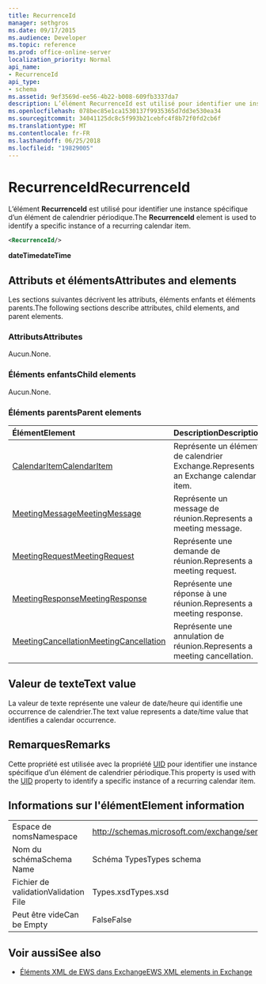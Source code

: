 ```yaml
---
title: RecurrenceId
manager: sethgros
ms.date: 09/17/2015
ms.audience: Developer
ms.topic: reference
ms.prod: office-online-server
localization_priority: Normal
api_name:
- RecurrenceId
api_type:
- schema
ms.assetid: 9ef3569d-ee56-4b22-b008-609fb3337da7
description: L’élément RecurrenceId est utilisé pour identifier une instance spécifique d’un élément de calendrier périodique.
ms.openlocfilehash: 078bec85e1ca1530137f9935365d7dd3e530ea34
ms.sourcegitcommit: 34041125dc8c5f993b21cebfc4f8b72f0fd2cb6f
ms.translationtype: MT
ms.contentlocale: fr-FR
ms.lasthandoff: 06/25/2018
ms.locfileid: "19829005"
---
```

# <a name="recurrenceid"></a><span data-ttu-id="996c8-103">RecurrenceId</span><span class="sxs-lookup"><span data-stu-id="996c8-103">RecurrenceId</span></span>

<span data-ttu-id="996c8-104">L’élément **RecurrenceId** est utilisé pour identifier une instance spécifique d’un élément de calendrier périodique.</span><span class="sxs-lookup"><span data-stu-id="996c8-104">The **RecurrenceId** element is used to identify a specific instance of a recurring calendar item.</span></span> 
  
```xml
<RecurrenceId/>
```

 <span data-ttu-id="996c8-105">**dateTime**</span><span class="sxs-lookup"><span data-stu-id="996c8-105">**dateTime**</span></span>
## <a name="attributes-and-elements"></a><span data-ttu-id="996c8-106">Attributs et éléments</span><span class="sxs-lookup"><span data-stu-id="996c8-106">Attributes and elements</span></span>

<span data-ttu-id="996c8-107">Les sections suivantes décrivent les attributs, éléments enfants et éléments parents.</span><span class="sxs-lookup"><span data-stu-id="996c8-107">The following sections describe attributes, child elements, and parent elements.</span></span>
  
### <a name="attributes"></a><span data-ttu-id="996c8-108">Attributs</span><span class="sxs-lookup"><span data-stu-id="996c8-108">Attributes</span></span>

<span data-ttu-id="996c8-109">Aucun.</span><span class="sxs-lookup"><span data-stu-id="996c8-109">None.</span></span>
  
### <a name="child-elements"></a><span data-ttu-id="996c8-110">Éléments enfants</span><span class="sxs-lookup"><span data-stu-id="996c8-110">Child elements</span></span>

<span data-ttu-id="996c8-111">Aucun.</span><span class="sxs-lookup"><span data-stu-id="996c8-111">None.</span></span>
  
### <a name="parent-elements"></a><span data-ttu-id="996c8-112">Éléments parents</span><span class="sxs-lookup"><span data-stu-id="996c8-112">Parent elements</span></span>

|<span data-ttu-id="996c8-113">**Élément**</span><span class="sxs-lookup"><span data-stu-id="996c8-113">**Element**</span></span>|<span data-ttu-id="996c8-114">**Description**</span><span class="sxs-lookup"><span data-stu-id="996c8-114">**Description**</span></span>|
|:-----|:-----|
|[<span data-ttu-id="996c8-115">CalendarItem</span><span class="sxs-lookup"><span data-stu-id="996c8-115">CalendarItem</span></span>](calendaritem.md) <br/> |<span data-ttu-id="996c8-116">Représente un élément de calendrier Exchange.</span><span class="sxs-lookup"><span data-stu-id="996c8-116">Represents an Exchange calendar item.</span></span>  <br/> |
|[<span data-ttu-id="996c8-117">MeetingMessage</span><span class="sxs-lookup"><span data-stu-id="996c8-117">MeetingMessage</span></span>](meetingmessage.md) <br/> |<span data-ttu-id="996c8-118">Représente un message de réunion.</span><span class="sxs-lookup"><span data-stu-id="996c8-118">Represents a meeting message.</span></span>  <br/> |
|[<span data-ttu-id="996c8-119">MeetingRequest</span><span class="sxs-lookup"><span data-stu-id="996c8-119">MeetingRequest</span></span>](meetingrequest.md) <br/> |<span data-ttu-id="996c8-120">Représente une demande de réunion.</span><span class="sxs-lookup"><span data-stu-id="996c8-120">Represents a meeting request.</span></span>  <br/> |
|[<span data-ttu-id="996c8-121">MeetingResponse</span><span class="sxs-lookup"><span data-stu-id="996c8-121">MeetingResponse</span></span>](meetingresponse.md) <br/> |<span data-ttu-id="996c8-122">Représente une réponse à une réunion.</span><span class="sxs-lookup"><span data-stu-id="996c8-122">Represents a meeting response.</span></span>  <br/> |
|[<span data-ttu-id="996c8-123">MeetingCancellation</span><span class="sxs-lookup"><span data-stu-id="996c8-123">MeetingCancellation</span></span>](meetingcancellation.md) <br/> |<span data-ttu-id="996c8-124">Représente une annulation de réunion.</span><span class="sxs-lookup"><span data-stu-id="996c8-124">Represents a meeting cancellation.</span></span>  <br/> |
   
## <a name="text-value"></a><span data-ttu-id="996c8-125">Valeur de texte</span><span class="sxs-lookup"><span data-stu-id="996c8-125">Text value</span></span>

<span data-ttu-id="996c8-126">La valeur de texte représente une valeur de date/heure qui identifie une occurrence de calendrier.</span><span class="sxs-lookup"><span data-stu-id="996c8-126">The text value represents a date/time value that identifies a calendar occurrence.</span></span>
  
## <a name="remarks"></a><span data-ttu-id="996c8-127">Remarques</span><span class="sxs-lookup"><span data-stu-id="996c8-127">Remarks</span></span>

<span data-ttu-id="996c8-128">Cette propriété est utilisée avec la propriété [UID](uid.md) pour identifier une instance spécifique d’un élément de calendrier périodique.</span><span class="sxs-lookup"><span data-stu-id="996c8-128">This property is used with the [UID](uid.md) property to identify a specific instance of a recurring calendar item.</span></span> 
  
## <a name="element-information"></a><span data-ttu-id="996c8-129">Informations sur l'élément</span><span class="sxs-lookup"><span data-stu-id="996c8-129">Element information</span></span>

|||
|:-----|:-----|
|<span data-ttu-id="996c8-130">Espace de noms</span><span class="sxs-lookup"><span data-stu-id="996c8-130">Namespace</span></span>  <br/> |http://schemas.microsoft.com/exchange/services/2006/types  <br/> |
|<span data-ttu-id="996c8-131">Nom du schéma</span><span class="sxs-lookup"><span data-stu-id="996c8-131">Schema Name</span></span>  <br/> |<span data-ttu-id="996c8-132">Schéma Types</span><span class="sxs-lookup"><span data-stu-id="996c8-132">Types schema</span></span>  <br/> |
|<span data-ttu-id="996c8-133">Fichier de validation</span><span class="sxs-lookup"><span data-stu-id="996c8-133">Validation File</span></span>  <br/> |<span data-ttu-id="996c8-134">Types.xsd</span><span class="sxs-lookup"><span data-stu-id="996c8-134">Types.xsd</span></span>  <br/> |
|<span data-ttu-id="996c8-135">Peut être vide</span><span class="sxs-lookup"><span data-stu-id="996c8-135">Can be Empty</span></span>  <br/> |<span data-ttu-id="996c8-136">False</span><span class="sxs-lookup"><span data-stu-id="996c8-136">False</span></span>  <br/> |
   
## <a name="see-also"></a><span data-ttu-id="996c8-137">Voir aussi</span><span class="sxs-lookup"><span data-stu-id="996c8-137">See also</span></span>



- [<span data-ttu-id="996c8-138">Éléments XML de EWS dans Exchange</span><span class="sxs-lookup"><span data-stu-id="996c8-138">EWS XML elements in Exchange</span></span>](ews-xml-elements-in-exchange.md)

